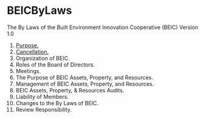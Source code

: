 # BEICByLaws
The By Laws of the Built Environment Innovation Cooperative (BEIC)
Version 1.0

1. [Purpose.](https://github.com/BEICBIM/BEICByLaws/blob/master/Purpose.md)
2. [Cancellation.](https://github.com/BEICBIM/BEICByLaws/blob/master/Cancellation.md)
3. Organization of BEIC.
4. Roles of the Board of Directors.
5. Meetings.
6. The Purpose of BEIC Assets, Property, and Resources.
7. Management of BEIC Assets, Property, and Resources. 
8. BEIC Assets, Property, & Resources Audits.
9. Liability of Members.
10. Changes to the By Laws of BEIC.
11. Review Responsibility.
